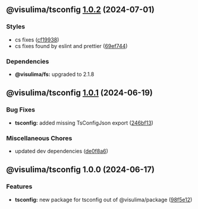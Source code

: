 ## @visulima/tsconfig [1.0.2](https://github.com/visulima/visulima/compare/@visulima/tsconfig@1.0.1...@visulima/tsconfig@1.0.2) (2024-07-01)

### Styles

* cs fixes ([cf19938](https://github.com/visulima/visulima/commit/cf199384f25cd6e97d4041317b35b6a3cc586f88))
* cs fixes found by eslint and prettier ([69ef744](https://github.com/visulima/visulima/commit/69ef7444c0bfbf1c94763623332e06b7fffc0039))


### Dependencies

* **@visulima/fs:** upgraded to 2.1.8

## @visulima/tsconfig [1.0.1](https://github.com/visulima/visulima/compare/@visulima/tsconfig@1.0.0...@visulima/tsconfig@1.0.1) (2024-06-19)

### Bug Fixes

* **tsconfig:** added missing TsConfigJson export ([246bf13](https://github.com/visulima/visulima/commit/246bf130cafb6522dbabff6d9170c4fa501e6148))

### Miscellaneous Chores

* updated dev dependencies ([de0f8a6](https://github.com/visulima/visulima/commit/de0f8a6b9030acbc044e5bc0f78091fb1ec89a28))

## @visulima/tsconfig 1.0.0 (2024-06-17)

### Features

* **tsconfig:** new package for tsconfig out of @visulima/package ([98f5e12](https://github.com/visulima/visulima/commit/98f5e12c43430a03f783e2e44692e431c9a1915a))
